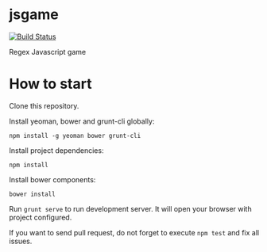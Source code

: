 jsgame
======
[![Build Status](https://travis-ci.org/Ahineya/jsgame.svg?branch=master)](https://travis-ci.org/Ahineya/jsgame)

Regex Javascript game

How to start
============
Clone this repository.

Install yeoman, bower and grunt-cli globally:

```
npm install -g yeoman bower grunt-cli
```

Install project dependencies:

```
npm install
```

Install bower components:

```
bower install
```

Run ```grunt serve``` to run development server. It will open your browser with project configured.

If you want to send pull request, do not forget to execute ```npm test``` and fix all issues.